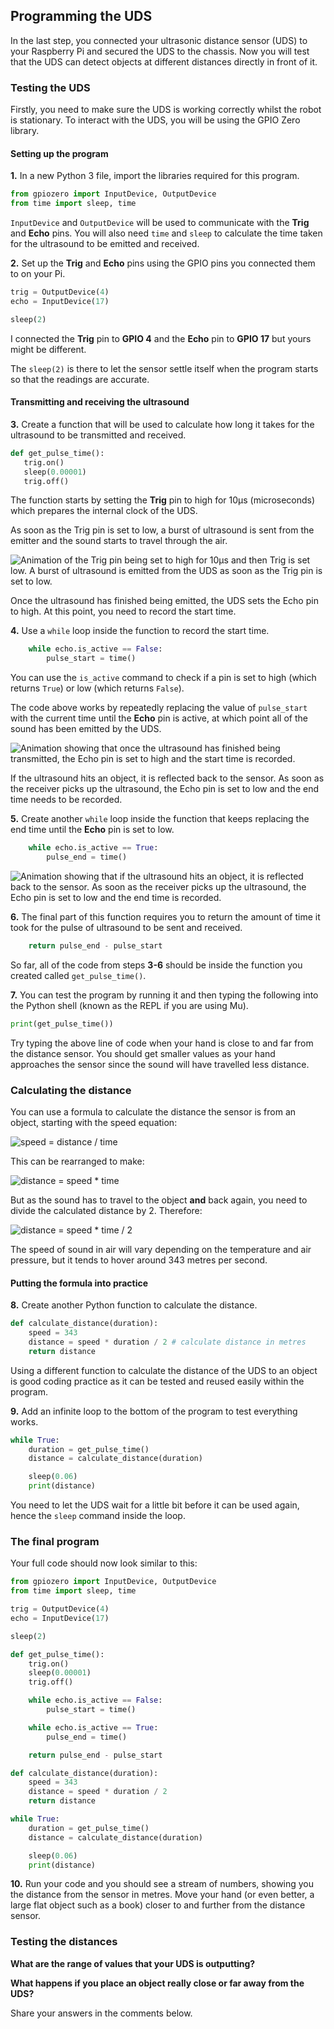 [comment]: # (
Is this step open? Y/N
If so, short description of this step:
Related links:
Related files:
)

## Programming the UDS

In the last step, you connected your ultrasonic distance sensor (UDS) to your Raspberry Pi and secured the UDS to the chassis. Now you will test that the UDS can detect objects at different distances directly in front of it.

### Testing the UDS

Firstly, you need to make sure the UDS is working correctly whilst the robot is stationary. To interact with the UDS, you will be using the GPIO Zero library.

#### Setting up the program

**1.** In a new Python 3 file, import the libraries required for this program.

~~~ python
from gpiozero import InputDevice, OutputDevice
from time import sleep, time
~~~

`InputDevice` and `OutputDevice` will be used to communicate with the **Trig** and **Echo** pins. You will also need `time` and `sleep` to calculate the time taken for the ultrasound to be emitted and received. 

**2.** Set up the **Trig** and **Echo** pins using the GPIO pins you connected them to on your Pi.

~~~ python
trig = OutputDevice(4)
echo = InputDevice(17)

sleep(2)
~~~

I connected the **Trig** pin to **GPIO 4** and the **Echo** pin to **GPIO 17** but yours might be different.

The `sleep(2)` is there to let the sensor settle itself when the program starts so that the readings are accurate.

#### Transmitting and receiving the ultrasound

**3.** Create a function that will be used to calculate how long it takes for the ultrasound to be transmitted and received.

~~~ python
def get_pulse_time():
   trig.on()
   sleep(0.00001)
   trig.off()
~~~

The function starts by setting the **Trig** pin to high for 10μs (microseconds) which prepares the internal clock of the UDS.

As soon as the Trig pin is set to low, a burst of ultrasound is sent from the emitter and the sound starts to travel through the air.

![Animation of the Trig pin being set to high for 10μs and then Trig is set low. A burst of ultrasound is emitted from the UDS as soon as the Trig pin is set to low.](https://howtomechatronics.com/wp-content/uploads/2015/07/Ultrasonic-Sensor-Diagram.png)

Once the ultrasound has finished being emitted, the UDS sets the Echo pin to high. At this point, you need to record the start time.

**4.** Use a `while` loop inside the function to record the start time.

~~~ python
    while echo.is_active == False:
        pulse_start = time()
~~~

You can use the `is_active` command to check if a pin is set to high (which returns `True`) or low (which returns `False`). 

The code above works by repeatedly replacing the value of `pulse_start` with the current time until the **Echo** pin is active, at which point all of the sound has been emitted by the UDS.

![Animation showing that once the ultrasound has finished being transmitted, the Echo pin is set to high and the start time is recorded.](https://howtomechatronics.com/wp-content/uploads/2015/07/Ultrasonic-Sensor-Diagram.png)

If the ultrasound hits an object, it is reflected back to the sensor. As soon as the receiver picks up the ultrasound, the Echo pin is set to low and the end time needs to be recorded.

**5.** Create another `while` loop inside the function that keeps replacing the end time until the **Echo** pin is set to low.

~~~ python
    while echo.is_active == True:
        pulse_end = time()
~~~

![Animation showing that if the ultrasound hits an object, it is reflected back to the sensor. As soon as the receiver picks up the ultrasound, the Echo pin is set to low and the end time is recorded. ](https://howtomechatronics.com/wp-content/uploads/2015/07/Ultrasonic-Sensor-Diagram.png)

**6.** The final part of this function requires you to return the amount of time it took for the pulse of ultrasound to be sent and received.

~~~ python
    return pulse_end - pulse_start
~~~

So far, all of the code from steps **3-6** should be inside the function you created called `get_pulse_time()`.

**7.** You can test the program by running it and then typing the following into the Python shell (known as the REPL if you are using Mu).

~~~ python
print(get_pulse_time())
~~~

Try typing the above line of code when your hand is close to and far from the distance sensor. You should get smaller values as your hand approaches the sensor since the sound will have travelled less distance.

### Calculating the distance

You can use a formula to calculate the distance the sensor is from an object, starting with the speed equation:

![speed = distance / time](https://projects-static.raspberrypi.org/projects/see-like-a-bat/88c95cc4c253c700132e4c26f23373c277241549/en/images/speed.png)

This can be rearranged to make:

![distance = speed * time](https://projects-static.raspberrypi.org/projects/see-like-a-bat/88c95cc4c253c700132e4c26f23373c277241549/en/images/distance.png)

But as the sound has to travel to the object **and** back again, you need to divide the calculated distance by 2. Therefore:

![distance = speed * time / 2](https://projects-static.raspberrypi.org/projects/see-like-a-bat/88c95cc4c253c700132e4c26f23373c277241549/en/images/distance2.png)

The speed of sound in air will vary depending on the temperature and air pressure, but it tends to hover around 343 metres per second.

#### Putting the formula into practice

**8.** Create another Python function to calculate the distance.

~~~ python
def calculate_distance(duration):
    speed = 343
    distance = speed * duration / 2 # calculate distance in metres
    return distance
~~~

Using a different function to calculate the distance of the UDS to an object is good coding practice as it can be tested and reused easily within the program.

**9.** Add an infinite loop to the bottom of the program to test everything works.

~~~ python
while True:
	duration = get_pulse_time()
	distance = calculate_distance(duration)

	sleep(0.06)
	print(distance)
~~~

You need to let the UDS wait for a little bit before it can be used again, hence the `sleep` command inside the loop.

### The final program

Your full code should now look similar to this:

~~~ python
from gpiozero import InputDevice, OutputDevice
from time import sleep, time

trig = OutputDevice(4)
echo = InputDevice(17)

sleep(2)

def get_pulse_time():
    trig.on()
   	sleep(0.00001)
	trig.off()

	while echo.is_active == False:
		pulse_start = time()

	while echo.is_active == True:
		pulse_end = time()

	return pulse_end - pulse_start

def calculate_distance(duration):
	speed = 343
	distance = speed * duration / 2
	return distance

while True:
	duration = get_pulse_time()
	distance = calculate_distance(duration)

	sleep(0.06)
	print(distance)
~~~

**10.** Run your code and you should see a stream of numbers, showing you the distance from the sensor in metres. Move your hand (or even better, a large flat object such as a book) closer to and further from the distance sensor.

### Testing the distances

**What are the range of values that your UDS is outputting?**

**What happens if you place an object really close or far away from the UDS?**

Share your answers in the comments below.
